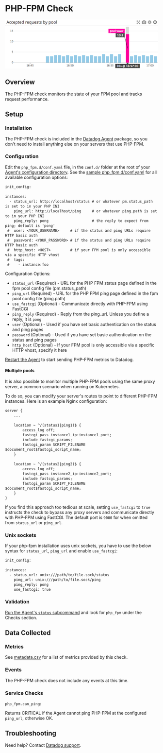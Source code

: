 # PHP-FPM Check

![PHP overview][8]

## Overview

The PHP-FPM check monitors the state of your FPM pool and tracks request performance.

## Setup
### Installation

The PHP-FPM check is included in the [Datadog Agent][1] package, so you don't need to install anything else on your servers that use PHP-FPM.

### Configuration

Edit the `php_fpm.d/conf.yaml` file, in the `conf.d/` folder at the root of your [Agent's configuration directory][9]. See the [sample php_fpm.d/conf.yaml][2] for all available configuration options:

```
init_config:

instances:
  - status_url: http://localhost/status # or whatever pm.status_path is set to in your PHP INI
    ping_url: http://localhost/ping     # or whatever ping.path is set to in your PHP INI
    ping_reply: pong                    # the reply to expect from ping; default is 'pong'
 #  user: <YOUR_USERNAME>     # if the status and ping URLs require HTTP basic auth
 #  password: <YOUR_PASSWORD> # if the status and ping URLs require HTTP basic auth
 #  http_host: <HOST>         # if your FPM pool is only accessible via a specific HTTP vhost
 #  tags:
 #    - instance:foo
```

Configuration Options:

* `status_url` (Required) - URL for the PHP FPM status page defined in the fpm pool config file (pm.status_path)
* `ping_url` (Required) - URL for the PHP FPM ping page defined in the fpm pool config file (ping.path)
* `use_fastcgi` (Optional) - Communicate directly with PHP-FPM using FastCGI
* `ping_reply` (Required) - Reply from the ping_url. Unless you define a reply, it is `pong`
* `user` (Optional) - Used if you have set basic authentication on the status and ping pages
* `password` (Optional) - Used if you have set basic authentication on the status and ping pages
* `http_host` (Optional) - If your FPM pool is only accessible via a specific HTTP vhost, specify it here

[Restart the Agent][3] to start sending PHP-FPM metrics to Datadog.

#### Multiple pools

It is also possible to monitor multiple PHP-FPM pools using the same proxy server, a common scenario when running on Kubernetes.

To do so, you can modify your server's routes to point to different PHP-FPM instances. Here is an example Nginx configuration:

```
server {
    ...

    location ~ ^/(status1|ping1)$ {
        access_log off;
        fastcgi_pass instance1_ip:instance1_port;
        include fastcgi_params;
        fastcgi_param SCRIPT_FILENAME $document_root$fastcgi_script_name;
    }

    location ~ ^/(status2|ping2)$ {
        access_log off;
        fastcgi_pass instance2_ip:instance2_port;
        include fastcgi_params;
        fastcgi_param SCRIPT_FILENAME $document_root$fastcgi_script_name;
    }
}
```

If you find this approach too tedious at scale, setting `use_fastcgi` to `true` instructs the check to bypass any proxy servers and communicate directly with PHP-FPM using FastCGI. The default port is `9000` for when omitted from `status_url` or `ping_url`.

### Unix sockets

If your php-fpm installation uses unix sockets, you have to use the below syntax for `status_url`, `ping_url` and enable `use_fastcgi`:

```
init_config:

instances:
  - status_url: unix:///path/to/file.sock/status 
    ping_url: unix:///path/to/file.sock/ping    
    ping_reply: pong                   
    use_fastcgi: true
```

### Validation

[Run the Agent's `status` subcommand][4] and look for `php_fpm` under the Checks section.

## Data Collected
### Metrics

See [metadata.csv][5] for a list of metrics provided by this check.

### Events
The PHP-FPM check does not include any events at this time.

### Service Checks

`php_fpm.can_ping`:

Returns CRITICAL if the Agent cannot ping PHP-FPM at the configured `ping_url`, otherwise OK.

## Troubleshooting
Need help? Contact [Datadog support][6].

[1]: https://app.datadoghq.com/account/settings#agent
[2]: https://github.com/DataDog/integrations-core/blob/master/php_fpm/datadog_checks/php_fpm/data/conf.yaml.example
[3]: https://docs.datadoghq.com/agent/faq/agent-commands/#start-stop-restart-the-agent
[4]: https://docs.datadoghq.com/agent/faq/agent-commands/#agent-status-and-information
[5]: https://github.com/DataDog/integrations-core/blob/master/php_fpm/metadata.csv
[6]: https://docs.datadoghq.com/help/
[8]: https://raw.githubusercontent.com/DataDog/integrations-core/master/php_fpm/images/phpfpmoverview.png
[9]: https://docs.datadoghq.com/agent/faq/agent-configuration-files/#agent-configuration-directory
